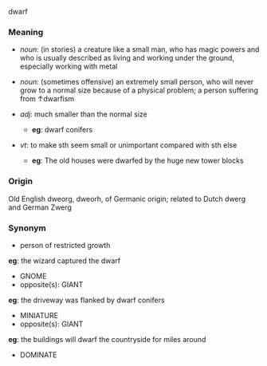 dwarf
### Meaning
+ _noun_: (in stories) a creature like a small man, who has magic powers and who is usually described as living and working under the ground, especially working with metal
+ _noun_: (sometimes offensive) an extremely small person, who will never grow to a normal size because of a physical problem; a person suffering from ↑dwarfism

+ _adj_: much smaller than the normal size
	+ __eg__: dwarf conifers

+ _vt_: to make sth seem small or unimportant compared with sth else
	+ __eg__: The old houses were dwarfed by the huge new tower blocks

### Origin

Old English dweorg, dweorh, of Germanic origin; related to Dutch dwerg and German Zwerg

### Synonym

+ person of restricted growth

__eg__: the wizard captured the dwarf

+ GNOME
+ opposite(s): GIANT

__eg__: the driveway was flanked by dwarf conifers

+ MINIATURE
+ opposite(s): GIANT

__eg__: the buildings will dwarf the countryside for miles around

+ DOMINATE


